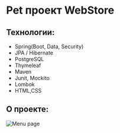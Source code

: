 # Pet проект WebStore
## Технологии:
* Spring(Boot, Data, Security)
* JPA / Hibernate
* PostgreSQL
* Thymeleaf
* Maven
* Junit, Mockito
* Lombok
* HTML,CSS
## О проекте:
![Menu page](https://github.com/AleXiSSuii/Online-Shop/issues/2#issue-2181087881)
